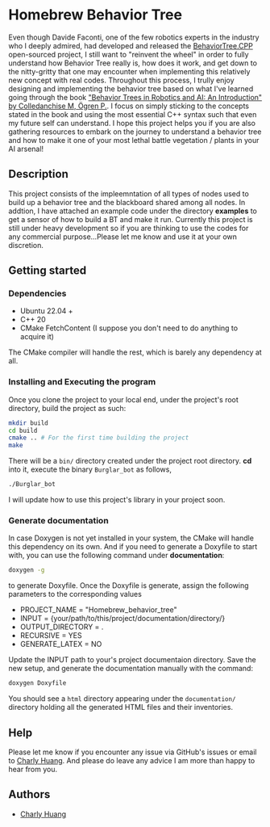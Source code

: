 # Homebrew Behavior Tree

Even though Davide Faconti, one of the few robotics experts in the industry who I deeply admired, had developed and released the [BehaviorTree.CPP](https://www.behaviortree.dev/) open-sourced project, I still want to "reinvent the wheel" in order to fully understand how Behavior Tree really is, how does it work, and get down to the nitty-gritty that one may encounter when implementing this relatively new concept with real codes. Throughout this process, I trully enjoy designing and implementing the behavior tree based on what I've learned going through the book ["Behavior Trees in Robotics and AI: An Introduction" by Colledanchise M, Ögren P.](https://www.amazon.com/Behavior-Trees-Robotics-Introduction-Intelligence/dp/1138593737). I focus on simply sticking to the concepts stated in the book and using the most essential C++ syntax such that even my future self can understand. I hope this project helps you if you are also gathering resources to embark on the journey to understand a behavior tree and how to make it one of your most lethal battle vegetation / plants in your AI arsenal!

## Description

This project consists of the impleemntation of all types of nodes used to build up a behavior tree and the blackboard shared among all nodes. In addtion, I have attached an example code under the directory __examples__ to get a sensor of how to build a BT and make it run.
Currently this project is still under heavy development so if you are thinking to use the codes for any commercial purpose...Please let me know and use it at your own discretion.

## Getting started

### Dependencies

- Ubuntu 22.04 +
- C++ 20
- CMake FetchContent (I suppose you don't need to do anything to acquire it)

The CMake compiler will handle the rest, which is barely any dependency at all.

### Installing and Executing the program

Once you clone the project to your local end, under the project's root directory, build the project as such:

```bash
mkdir build
cd build
cmake .. # For the first time building the project
make
```
There will be a `bin/` directory created under the project root directory. **cd** into it, execute the binary `Burglar_bot` as follows,

```bash
./Burglar_bot
```

I will update how to use this project's library in your project soon.

### Generate documentation

In case Doxygen is not yet installed in your system, the CMake will handle this dependency on its own. And if you need to generate a Doxyfile to start with, you can use the following command under __documentation__:

```bash
doxygen -g
```
to generate Doxyfile. Once the Doxyfile is generate, assign the following parameters to the corresponding values

- PROJECT_NAME           = "Homebrew_behavior_tree"
- INPUT                  = {your/path/to/this/project/documentation/directory/}
- OUTPUT_DIRECTORY       = .
- RECURSIVE              = YES
- GENERATE_LATEX         = NO

Update the INPUT path to your's project documentaion directory. Save the new setup, and generate the documentation manually with the command:

```bash
doxygen Doxyfile
```

You should see a `html` directory appearing under the `documentation/` directory holding all the generated HTML files and their inventories.

## Help

Please let me know if you encounter any issue via GitHub's issues or email to [Charly Huang](mailto:charly.charlongo@gmail.com). And please do leave any advice I am more than happy to hear from you.

## Authors

- [Charly Huang](mailto:charly.charlongo@gmail.com)

